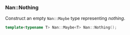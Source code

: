 ### Nan::Nothing

Construct an empty `Nan::Maybe` type representing _nothing_.

```c++
template<typename T> Nan::Maybe<T> Nan::Nothing();
```

<a name="api_nan_just"></a>
